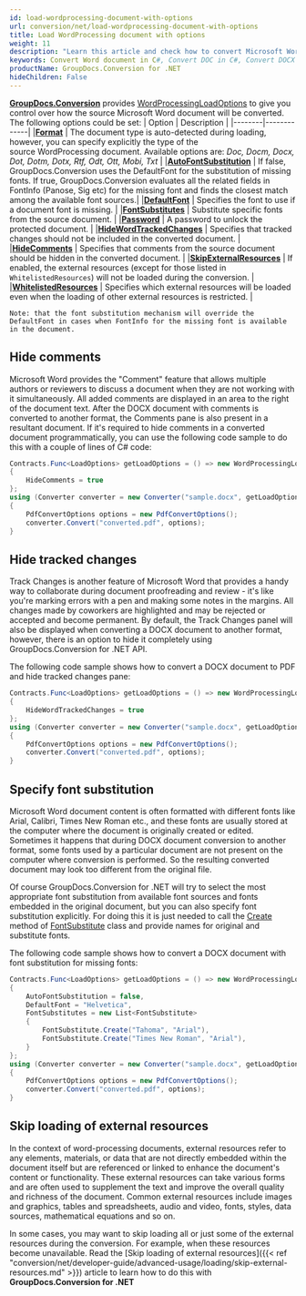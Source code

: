 ```yaml
---
id: load-wordprocessing-document-with-options
url: conversion/net/load-wordprocessing-document-with-options
title: Load WordProcessing document with options
weight: 11
description: "Learn this article and check how to convert Microsoft Word DOC/DOCX and Open Document ODT/OTT files hiding comments and tracked changes panel, setting default font and applying font substitution using features of GroupDocs.Conversion for .NET API."
keywords: Convert Word document in C#, Convert DOC in C#, Convert DOCX C#, Convert ODT file C#, Convert OTT file C#
productName: GroupDocs.Conversion for .NET
hideChildren: False
---
```

[**GroupDocs.Conversion**](https://products.groupdocs.com/conversion/net) provides [WordProcessingLoadOptions](https://reference.groupdocs.com/conversion/net/groupdocs.conversion.options.load/wordprocessingloadoptions) to give you control over how the source Microsoft Word document will be converted. The following options could be set:
| Option | Description |
|--------|-------------|
|**[Format](https://reference.groupdocs.com/conversion/net/groupdocs.conversion.options.load/wordprocessingloadoptions/format)** | The document type is auto-detected during loading, however, you can specify explicitly the type of the source WordProcessing document. Available options are: *Doc, Docm, Docx, Dot, Dotm, Dotx, Rtf, Odt, Ott, Mobi, Txt* |
|**[AutoFontSubstitution](https://reference.groupdocs.com/conversion/net/groupdocs.conversion.options.load/wordprocessingloadoptions/autofontsubstitution)** | If false, GroupDocs.Conversion uses the DefaultFont for the substitution of missing fonts. If true, GroupDocs.Conversion evaluates all the related fields in FontInfo (Panose, Sig etc) for the missing font and finds the closest match among the available font sources.|
|**[DefaultFont](https://reference.groupdocs.com/conversion/net/groupdocs.conversion.options.load/wordprocessingloadoptions/defaultfont)** | Specifies the font to use if a document font is missing. |
|**[FontSubstitutes](https://reference.groupdocs.com/conversion/net/groupdocs.conversion.options.load/wordprocessingloadoptions/fontsubstitutes)** | Substitute specific fonts from the source document. |
|**[Password](https://reference.groupdocs.com/conversion/net/groupdocs.conversion.options.load/wordprocessingloadoptions/password)** | A password to unlock the protected document. |
|**[HideWordTrackedChanges](https://reference.groupdocs.com/conversion/net/groupdocs.conversion.options.load/wordprocessingloadoptions/hidewordtrackedchanges)** | Specifies that tracked changes should not be included in the converted document. |
|**[HideComments](https://reference.groupdocs.com/conversion/net/groupdocs.conversion.options.load/wordprocessingloadoptions/hidecomments)** | Specifies that comments from the source document should be hidden in the converted document. |
|**[SkipExternalResources](https://reference.groupdocs.com/conversion/net/groupdocs.conversion.options.load/wordprocessingloadoptions/skipexternalresources)** |  If enabled, the external resources (except for those listed in `WhitelistedResources`) will not be loaded during the conversion. |
|**[WhitelistedResources](https://reference.groupdocs.com/conversion/net/groupdocs.conversion.options.load/wordprocessingloadoptions/whitelistedresources)** | Specifies which external resources will be loaded even when the loading of other external resources is restricted. |

    Note: that the font substitution mechanism will override the DefaultFont in cases when FontInfo for the missing font is available in the document.

## Hide comments

Microsoft Word provides the "Comment" feature that allows multiple authors or reviewers to discuss a document when they are not working with it simultaneously. All added comments are displayed in an area to the right of the document text. After the DOCX document with comments is converted to another format, the Comments pane is also present in a resultant document. If it's required to hide comments in a converted document programmatically, you can use the following code sample to do this with a couple of lines of C# code:

```csharp
Contracts.Func<LoadOptions> getLoadOptions = () => new WordProcessingLoadOptions
{
    HideComments = true
};
using (Converter converter = new Converter("sample.docx", getLoadOptions))
{
    PdfConvertOptions options = new PdfConvertOptions();
    converter.Convert("converted.pdf", options);
}
```

## Hide tracked changes

Track Changes is another feature of Microsoft Word that provides a handy way to collaborate during document proofreading and review - it's like you're marking errors with a pen and making some notes in the margins. All changes made by coworkers are highlighted and may be rejected or accepted and become permanent. By default, the Track Changes panel will also be displayed when converting a DOCX document to another format, however, there is an option to hide it completely using GroupDocs.Conversion for .NET API. 

The following code sample shows how to convert a DOCX document to PDF and hide tracked changes pane:

```csharp
Contracts.Func<LoadOptions> getLoadOptions = () => new WordProcessingLoadOptions
{
    HideWordTrackedChanges = true
};
using (Converter converter = new Converter("sample.docx", getLoadOptions))
{
    PdfConvertOptions options = new PdfConvertOptions();
    converter.Convert("converted.pdf", options);
}
```

## Specify font substitution

Microsoft Word document content is often formatted with different fonts like Arial, Calibri, Times New Roman etc., and these fonts are usually stored at the computer where the document is originally created or edited. Sometimes it happens that during DOCX document conversion to another format, some fonts used by a particular document are not present on the computer where conversion is performed. So the resulting converted document may look too different from the original file.

Of course GroupDocs.Conversion for .NET will try to select the most appropriate font substitution from available font sources and fonts embedded in the original document, but you can also specify font substitution explicitly. For doing this it is just needed to call the [Create](https://reference.groupdocs.com/conversion/net/groupdocs.conversion.contracts/fontsubstitute/create) method of [FontSubstitute](https://reference.groupdocs.com/conversion/net/groupdocs.conversion.contracts/fontsubstitute) class and provide names for original and substitute fonts.

The following code sample shows how to convert a DOCX document with font substitution for missing fonts:

```csharp
Contracts.Func<LoadOptions> getLoadOptions = () => new WordProcessingLoadOptions
{
    AutoFontSubstitution = false,
	DefaultFont = "Helvetica",
    FontSubstitutes = new List<FontSubstitute>
    {
        FontSubstitute.Create("Tahoma", "Arial"),
        FontSubstitute.Create("Times New Roman", "Arial"),
    }
};
using (Converter converter = new Converter("sample.docx", getLoadOptions))
{
    PdfConvertOptions options = new PdfConvertOptions();
    converter.Convert("converted.pdf", options);
}
```
## Skip loading of external resources

In the context of word-processing documents, external resources refer to any elements, materials, or data that are not directly embedded within the document itself but are referenced or linked to enhance the document's content or functionality. These external resources can take various forms and are often used to supplement the text and improve the overall quality and richness of the document. Common external resources include images and graphics, tables and spreadsheets, audio and video, fonts, styles, data sources, mathematical equations and so on. 

In some cases, you may want to skip loading all or just some of the external resources during the conversion. For example, when these resources become unavailable. Read the [Skip loading of external resources]({{< ref "conversion/net/developer-guide/advanced-usage/loading/skip-external-resources.md" >}}) article to learn how to do this with **GroupDocs.Conversion for .NET** 
